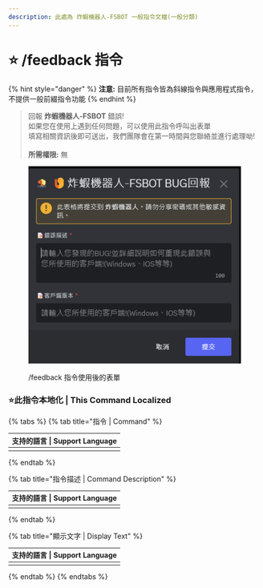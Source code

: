 ```yaml
---
description: 此處為 炸蝦機器人-FSBOT 一般指令文檔(一般分類)
---
```


# ⭐ /feedback 指令

{% hint style="danger" %}
**注意:** 目前所有指令皆為斜線指令與應用程式指令，不提供一般前綴指令功能
{% endhint %}

> 回報 **炸蝦機器人-FSBOT** 錯誤!\
> 如果您在使用上遇到任何問題，可以使用此指令呼叫出表單\
> 填寫相關資訊後即可送出，我們團隊會在第一時間與您聯絡並進行處理呦!\
> \
> **所需權限:** 無

<figure><img src="../../../.gitbook/assets/螢幕擷取畫面 2023-08-26 212714.png" alt="/feedback 指令使用後的表單"><figcaption><p>/feedback 指令使用後的表單</p></figcaption></figure>

### :star:此指令本地化 | This Command Localized

{% tabs %}
{% tab title="指令 | Command" %}
<table><thead><tr><th data-type="select" data-multiple>支持的語言 | Support Language</th></tr></thead><tbody><tr><td></td></tr></tbody></table>
{% endtab %}

{% tab title="指令描述 | Command Description" %}
<table><thead><tr><th data-type="select" data-multiple>支持的語言 | Support Language</th></tr></thead><tbody><tr><td></td></tr></tbody></table>
{% endtab %}

{% tab title="顯示文字 | Display Text" %}
<table><thead><tr><th data-type="select" data-multiple>支持的語言 | Support Language</th></tr></thead><tbody><tr><td></td></tr></tbody></table>
{% endtab %}
{% endtabs %}
